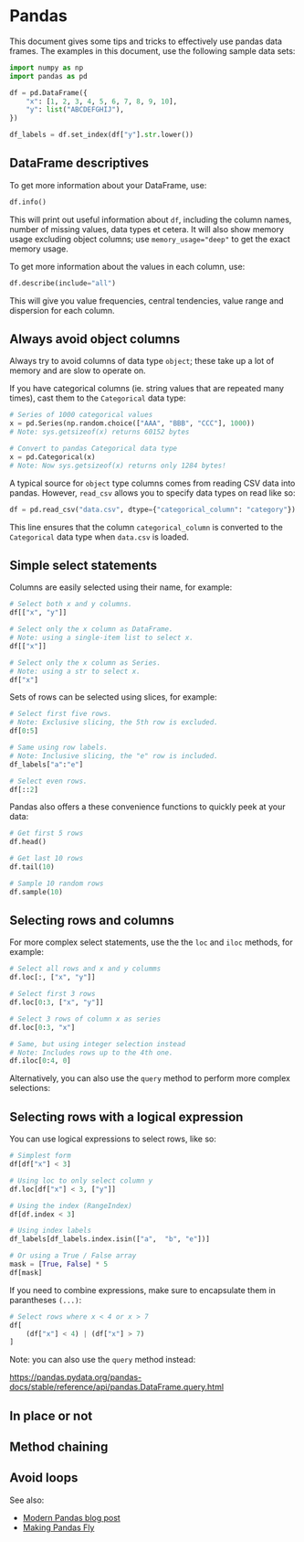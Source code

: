# Pandas

This document gives some tips and tricks to effectively use pandas data frames. The examples in this document, use the following sample data sets:

```python
import numpy as np
import pandas as pd

df = pd.DataFrame({
    "x": [1, 2, 3, 4, 5, 6, 7, 8, 9, 10],
    "y": list("ABCDEFGHIJ"),
})

df_labels = df.set_index(df["y"].str.lower())
```

## DataFrame descriptives

To get more information about your DataFrame, use:

```python
df.info()
```

 This will print out useful information about `df`, including the column names, number of missing values, data types et cetera. It will also show memory usage excluding object columns; use `memory_usage="deep"` to get the exact memory usage.

To get more information about the values in each column, use:

```python
df.describe(include="all")
```

This will give you value frequencies, central tendencies, value range and dispersion for each column.

## Always avoid object columns

Always try to avoid columns of data type `object`; these take up a lot of memory and are slow to operate on.

If you have categorical columns (ie. string values that are repeated many times), cast them to the `Categorical` data type:

```python
# Series of 1000 categorical values
x = pd.Series(np.random.choice(["AAA", "BBB", "CCC"], 1000))
# Note: sys.getsizeof(x) returns 60152 bytes

# Convert to pandas Categorical data type
x = pd.Categorical(x)
# Note: Now sys.getsizeof(x) returns only 1284 bytes!
```

A typical source for `object` type columns comes from reading CSV data into pandas. However, `read_csv` allows you to specify data types on read like so:

```python
df = pd.read_csv("data.csv", dtype={"categorical_column": "category"})
```

This line ensures that the column `categorical_column` is converted to the `Categorical` data type when `data.csv` is loaded.

## Simple select statements

Columns are easily selected using their name, for example:

```python
# Select both x and y columns.
df[["x", "y"]]

# Select only the x column as DataFrame.
# Note: using a single-item list to select x.
df[["x"]]

# Select only the x column as Series.
# Note: using a str to select x.
df["x"]
```

Sets of rows can be selected using slices, for example:

```python
# Select first five rows.
# Note: Exclusive slicing, the 5th row is excluded.
df[0:5]

# Same using row labels.
# Note: Inclusive slicing, the "e" row is included.
df_labels["a":"e"]

# Select even rows.
df[::2]
```

Pandas also offers a these convenience functions to quickly peek at your data:

```python
# Get first 5 rows
df.head()

# Get last 10 rows
df.tail(10)

# Sample 10 random rows
df.sample(10)
```

## Selecting rows and columns

For more complex select statements, use the the `loc` and `iloc` methods, for example:

```python
# Select all rows and x and y columms
df.loc[:, ["x", "y"]]

# Select first 3 rows
df.loc[0:3, ["x", "y"]]

# Select 3 rows of column x as series
df.loc[0:3, "x"]

# Same, but using integer selection instead
# Note: Includes rows up to the 4th one.
df.iloc[0:4, 0]
```

Alternatively, you can also use the `query` method to perform more complex selections:

## Selecting rows with a logical expression

You can use logical expressions to select rows, like so:

```python
# Simplest form
df[df["x"] < 3]

# Using loc to only select column y
df.loc[df["x"] < 3, ["y"]]

# Using the index (RangeIndex)
df[df.index < 3]

# Using index labels
df_labels[df_labels.index.isin(["a",  "b", "e"])]

# Or using a True / False array
mask = [True, False] * 5
df[mask]
```

If you need to combine expressions, make sure to encapsulate them in parantheses `(...)`:

```python
# Select rows where x < 4 or x > 7
df[
    (df["x"] < 4) | (df["x"] > 7)
]
```

Note: you can also use the `query` method instead:

<https://pandas.pydata.org/pandas-docs/stable/reference/api/pandas.DataFrame.query.html>

## In place or not

## Method chaining

## Avoid loops

See also:

- [Modern Pandas blog post](https://tomaugspurger.github.io/modern-1-intro.html)
- [Making Pandas Fly](https://www.youtube.com/watch?v=N4pj3CS857c)
